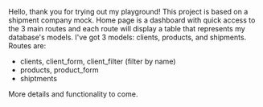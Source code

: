 Hello, thank you for trying out my playground!
This project is based on a shipment company mock.
Home page is a dashboard with quick access to the 3 main routes and each route will display a table that represents my database's models.
I've got 3 models: clients, products, and shipments.
Routes are:
- clients, client_form, client_filter (filter by name)
- products, product_form
- shiptments

More details and functionality to come.
